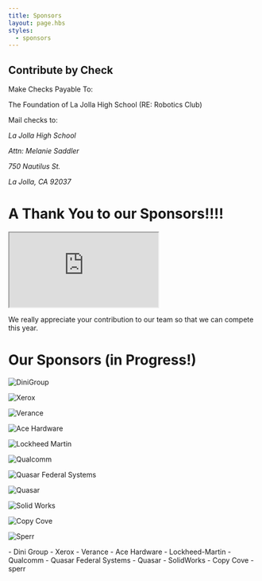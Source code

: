 ```yaml
---
title: Sponsors
layout: page.hbs
styles:
  - sponsors
---
```


## Contribute by Check

Make Checks Payable To:

The Foundation of La Jolla High School (RE: Robotics Club)

Mail checks to:

<address>
  <p>La Jolla High School</p>
  <p>Attn: Melanie Saddler</p>
  <p>750 Nautilus St.</p>
  <p>La Jolla, CA 92037</p>
</address>

# A Thank You to our Sponsors!!!!

<div class="videowrapper">
  <iframe
  src="https://www.youtube.com/embed/eyh2N6vR9TE" allowfullscreen></iframe>
</div>

We really appreciate your contribution to our team so that we can compete this year.

# Our Sponsors (in Progress!)


<p>
  <img src ="/images/DiniGroup.svg" alt = "DiniGroup">
</p>


<p>
  <img src ="/images/Xerox_Logo_2008.svg" alt = "Xerox">
</p>

<p>
  <img src ="/images/Verance.svg" alt = "Verance">
</p>
<!--![Verance Logo](/images/sponsors/verance.svg)-->

<p>
  <img src ="/images/Ace_Hardware_Logo.svg" alt = "Ace Hardware">
</p>
<!--![Ace Hardware Logo](/images/sponsors/ace-hardware.svg)-->

<p>
  <img src ="/images/Lockheed_Martin.svg" alt = "Lockheed Martin">
</p>

<p>
  <img src ="/images/Qualcomm-logo.svg" alt = "Qualcomm">
</p>

<p>
  <img src ="/images/QFS_logo.svg" alt = "Quasar Federal Systems">
</p>

<p>
  <img src ="/images/Quasar.svg" alt = "Quasar">
</p>

<p>
  <img src -"/images/SolidWorks_Logo.svg" alt = "Solid Works">
</p>

<!--![SolidWorks Logo](/images/sponsors/SolidWorks_Logo.svg)!-->

<p>
  <img src ="/images/copy-cove-logo.svg" alt = "Copy Cove">
</p>
<p>
  <img src ="/images/sperr.png" alt = "Sperr">
</p>
- Dini Group
- Xerox
- Verance
- Ace Hardware
- Lockheed-Martin
- Qualcomm
- Quasar Federal Systems
- Quasar
- SolidWorks
- Copy Cove
- sperr
